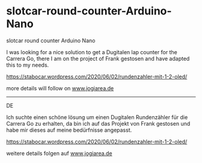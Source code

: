 # slotcar-round-counter-Arduino-Nano
slotcar round counter Arduino Nano


I was looking for a nice solution to get a Dugitalen lap counter for the Carrera Go, there I am on the project of Frank gestosen and have adapted this to my needs.

https://stabocar.wordpress.com/2020/06/02/rundenzahler-mit-1-2-oled/

more details will follow on www.jogiarea.de

-------------------------
DE

Ich suchte einen schöne lösung um einen Dugitalen Rundenzähler für die Carrera Go zu erhalten, da bin ich auf das Projekt von Frank gestosen und habe mir dieses auf meine bedürfnisse angepasst.

https://stabocar.wordpress.com/2020/06/02/rundenzahler-mit-1-2-oled/

weitere details folgen auf www.jogiarea.de
